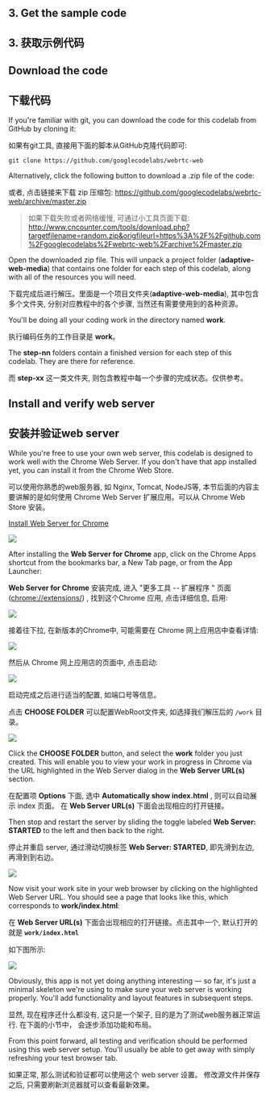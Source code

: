 ## 3. Get the sample code

## 3. 获取示例代码

## Download the code

## 下载代码

If you're familiar with git, you can download the code for this codelab from GitHub by cloning it:

如果有git工具, 直接用下面的脚本从GitHub克隆代码即可:

```
git clone https://github.com/googlecodelabs/webrtc-web
```



Alternatively, click the following button to download a .zip file of the code:

或者, 点击链接来下载 zip 压缩包:  <https://github.com/googlecodelabs/webrtc-web/archive/master.zip>

> 如果下载失败或者网络缓慢, 可通过小工具页面下载: <http://www.cncounter.com/tools/download.php?targetfilename=random.zip&origfileurl=https%3A%2F%2Fgithub.com%2Fgooglecodelabs%2Fwebrtc-web%2Farchive%2Fmaster.zip>


Open the downloaded zip file. This will unpack a project folder (**adaptive-web-media**) that contains one folder for each step of this codelab, along with all of the resources you will need.

下载完成后进行解压。里面是一个项目文件夹(**adaptive-web-media**), 其中包含多个文件夹, 分别对应教程中的各个步骤, 当然还有需要使用到的各种资源。

You'll be doing all your coding work in the directory named **work**.

执行编码任务的工作目录是 **work**。

The **step-nn** folders contain a finished version for each step of this codelab. They are there for reference.

而 **step-xx** 这一类文件夹, 则包含教程中每一个步骤的完成状态。仅供参考。

## Install and verify web server

## 安装并验证web server

While you're free to use your own web server, this codelab is designed to work well with the Chrome Web Server. If you don't have that app installed yet, you can install it from the Chrome Web Store.

可以使用你熟悉的web服务器, 如 Nginx, Tomcat, NodeJS等, 本节后面的内容主要讲解的是如何使用 Chrome Web Server 扩展应用。可以从 Chrome Web Store 安装。

[Install Web Server for Chrome](https://chrome.google.com/webstore/detail/web-server-for-chrome/ofhbbkphhbklhfoeikjpcbhemlocgigb?hl=en)

![](03_01_chrome_app_store.png)


After installing the **Web Server for Chrome** app, click on the Chrome Apps shortcut from the bookmarks bar, a New Tab page, or from the App Launcher:

**Web Server for Chrome** 安装完成, 进入 "更多工具 -- 扩展程序 " 页面(<chrome://extensions/>) , 找到这个Chrome 应用, 点击详细信息, 启用:

![](03_02_enable_chrome_server.png)

接着往下拉, 在新版本的Chrome中, 可能需要在 Chrome 网上应用店中查看详情:

![](03_03_from_app_store.png)

然后从 Chrome 网上应用店的页面中, 点击启动:


![](03_04_launch_server.png)


启动完成之后进行适当的配置, 如端口号等信息。

点击 **CHOOSE FOLDER** 可以配置WebRoot文件夹, 如选择我们解压后的 `/work` 目录。


![](03_05_chrome_server_config.png)


Click the **CHOOSE FOLDER** button, and select the **work** folder you just created. This will enable you to view your work in progress in Chrome via the URL highlighted in the Web Server dialog in the **Web Server URL(s)** section.

在配置项 **Options** 下面, 选中 **Automatically show index.html** , 则可以自动展示 index 页面。 在 **Web Server URL(s)** 下面会出现相应的打开链接。


Then stop and restart the server by sliding the toggle labeled **Web Server: STARTED** to the left and then back to the right.

停止并重启 server, 通过滑动切换标签 **Web Server: STARTED**,  即先滑到左边, 再滑到到右边。

![](03_06_restart_server.png)


Now visit your work site in your web browser by clicking on the highlighted Web Server URL. You should see a page that looks like this, which corresponds to **work/index.html**:

在 **Web Server URL(s)** 下面会出现相应的打开链接。点击其中一个,  默认打开的就是 **`work/index.html`**

如下图所示:

![](03_07_index_page.png)



Obviously, this app is not yet doing anything interesting — so far, it's just a minimal skeleton we're using to make sure your web server is working properly. You'll add functionality and layout features in subsequent steps.

显然, 现在程序还什么都没有, 这只是一个架子, 目的是为了测试web服务器正常运行. 在下面的小节中， 会逐步添加功能和布局。

From this point forward, all testing and verification should be performed using this web server setup. You'll usually be able to get away with simply refreshing your test browser tab.

如果正常, 那么测试和验证都可以使用这个 web server 设置。 修改源文件并保存之后, 只需要刷新浏览器就可以查看最新效果。

